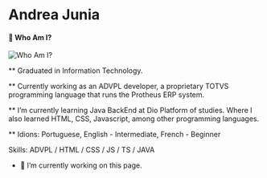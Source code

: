 # Andrea Junia
#### 🔭 Who Am I?
![Who Am I?](https://www.bing.com/images/create/coding-a-dawn-at-kepler-22-b/64f473b5d98f49d6aa512d9c52797939?id=PpUnbq%2f%2bxtpqwU2SjdJhyw%3d%3d&view=detailv2&idpp=genimg&FORM=GCRIDP&mode=overlay)

** Graduated in Information Technology. 

** Currently working as an ADVPL developer, a proprietary TOTVS programming language that runs the Protheus ERP system.

** I’m currently learning Java BackEnd at Dio Platform of studies. Where I also learned HTML, CSS, Javascript, among other programming languages.

** Idions: Portuguese, English - Intermediate, French - Beginner

Skills: ADVPL / HTML / CSS / JS / TS / JAVA

- 🔭 I’m currently working on this page. 





  
